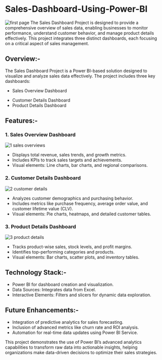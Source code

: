 # Sales-Dashboard-Using-Power-BI
![first page](https://github.com/user-attachments/assets/531a44f8-9f91-4041-bebe-65896addd9fd)
The Sales Dashboard Project is designed to provide a comprehensive overview of sales data, enabling businesses to monitor performance, understand customer behavior, and manage product details effectively. This project integrates three distinct dashboards, each focusing on a critical aspect of sales management.

## Overview:-
The Sales Dashboard Project is a Power BI-based solution designed to visualize and analyze sales data effectively. The project includes three key dashboards:

* Sales Overview Dashboard
- Customer Details Dashboard
- Product Details Dashboard

## Features:-
### 1. Sales Overview Dashboard
![1 sales overviews](https://github.com/user-attachments/assets/3cbdb9d6-0658-4d07-a804-c239104745d8)

- Displays total revenue, sales trends, and growth metrics.
- Includes KPIs to track sales targets and achievements.
- Visual elements: Line charts, bar charts, and regional comparisons.
### 2. Customer Details Dashboard
![2 customer details](https://github.com/user-attachments/assets/6592c9ee-89a4-4bf2-8f99-34f3d1e12976)

- Analyzes customer demographics and purchasing behavior.
- Includes metrics like purchase frequency, average order value, and customer lifetime value (CLV).
- Visual elements: Pie charts, heatmaps, and detailed customer tables.
### 3. Product Details Dashboard
![3 product details](https://github.com/user-attachments/assets/53196e58-24c6-42e2-b332-1e0bd0e373e4)

- Tracks product-wise sales, stock levels, and profit margins.
- Identifies top-performing categories and products.
- Visual elements: Bar charts, scatter plots, and inventory tables.

## Technology Stack:-
- Power BI for dashboard creation and visualization.
- Data Sources: Integrates data from Excel.
- Interactive Elements: Filters and slicers for dynamic data exploration.

## Future Enhancements:-
- Integration of predictive analytics for sales forecasting.
- Inclusion of advanced metrics like churn rate and ROI analysis.
- Automation for real-time data updates using Power BI Service.

This project demonstrates the use of Power BI’s advanced analytics capabilities to transform raw data into actionable insights, helping organizations make data-driven decisions to optimize their sales strategies.





